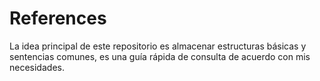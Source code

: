 # References
La idea principal de este repositorio es almacenar estructuras básicas y sentencias comunes, es una guía rápida de consulta de acuerdo con mis necesidades.
